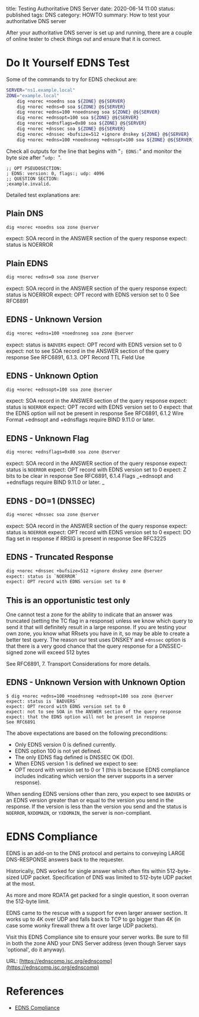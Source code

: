 title: Testing Authoritative DNS Server
date: 2020-06-14 11:00
status: published
tags: DNS
category: HOWTO
summary: How to test your authoritative DNS server

After your authoritative DNS server is set up and running, 
there are a couple of online tester to check things out
and ensure that it is correct.

Do It Yourself EDNS Test
========================

Some of the commands to try for EDNS checkout are:
```bash
SERVER="ns1.example.local"
ZONE="example.local"
    dig +norec +noedns soa ${ZONE} @${SERVER}
    dig +norec +edns=0 soa ${ZONE} @${SERVER}
    dig +norec +edns=100 +noednsneg soa ${ZONE} @${SERVER}
    dig +norec +ednsopt=100 soa ${ZONE} @${SERVER}
    dig +norec +ednsflags=0x80 soa ${ZONE} @${SERVER}
    dig +norec +dnssec soa ${ZONE} @${SERVER}
    dig +norec +dnssec +bufsize=512 +ignore dnskey ${ZONE} @${SERVER}
    dig +norec +edns=100 +noednsneg +ednsopt=100 soa ${ZONE} @${SERVER}
```
Check all outputs  for the line that begins with "`; EDNS:`" and
monitor the byte size after "`udp: `".
```console
;; OPT PSEUDOSECTION:
; EDNS: version: 0, flags:; udp: 4096
;; QUESTION SECTION:
;example.invalid.
```

Detailed test explanations are:

Plain DNS
---------
```bash
dig +norec +noedns soa zone @server
```
expect: SOA record in the ANSWER section of the query response
expect: status is NOERROR

Plain EDNS
----------
```bash
dig +norec +edns=0 soa zone @server
```
expect: SOA record in the ANSWER section of the query response
expect: status is NOERROR
expect: OPT record with EDNS version set to 0
See RFC6891

EDNS - Unknown Version
----------------------
```bash
dig +norec +edns=100 +noednsneg soa zone @server
```
expect: status is `BADVERS`
expect: OPT record with EDNS version set to 0
expect: not to see SOA record in the ANSWER section of the query response
See RFC6891, 6.1.3. OPT Record TTL Field Use

EDNS - Unknown Option
---------------------
```bash
dig +norec +ednsopt=100 soa zone @server
```
expect: SOA record in the ANSWER section of the query response
expect: status is `NOERROR`
expect: OPT record with EDNS version set to 0
expect: that the EDNS option will not be present in response
See RFC6891, 6.1.2 Wire Format
+ednsopt and +ednsflags require BIND 9.11.0 or later.

EDNS - Unknown Flag
-------------------
```bash
dig +norec +ednsflags=0x80 soa zone @server
```
expect: SOA record in the ANSWER section of the query response
expect: status is `NOERROR`
expect: OPT record with EDNS version set to 0
expect: Z bits to be clear in response
See RFC6891, 6.1.4 Flags
\_+ednsopt and +ednsflags require BIND 9.11.0 or later. _


EDNS - DO=1 (DNSSEC)
--------------------
```bash
dig +norec +dnssec soa zone @server
```
expect: SOA record in the ANSWER section of the query response
expect: status is `NOERROR`
expect: OPT record with EDNS version set to 0
expect: DO flag set in response if RRSIG is present in response
See RFC3225

EDNS - Truncated Response
-------------------------
```bash
dig +norec +dnssec +bufsize=512 +ignore dnskey zone @server
expect: status is `NOERROR`
expect: OPT record with EDNS version set to 0
```

## This is an opportunistic test only

One cannot test a zone for the ability to indicate that an answer was truncated (setting the TC flag in a response) unless we know which query to send it that will definitely result in a large response. If you are testing your own zone, you know what RRsets you have in it, so may be able to create a better test query. The reason our test uses DNSKEY and `+dnssec` option is that there is a very good chance that the query response for a DNSSEC-signed zone will exceed 512 bytes

See RFC6891, 7. Transport Considerations for more details.

EDNS - Unknown Version with Unknown Option
------------------------------------------
```console
$ dig +norec +edns=100 +noednsneg +ednsopt=100 soa zone @server
expect: status is `BADVERS`
expect: OPT record with EDNS version set to 0
expect: not to see SOA in the ANSWER section of the query response
expect: that the EDNS option will not be present in response
See RFC6891
```

The above expectations are based on the following preconditions:

* Only EDNS version 0 is defined currently.
* EDNS option 100 is not yet defined.
* The only EDNS flag defined is DNSSEC OK (DO).
* When EDNS version 1 is defined we expect to see:
* OPT record with version set to 0 or 1 (this is because EDNS compliance includes indicating which version the server supports in a server response).

When sending EDNS versions other than zero, you expect to see 
`BADVERS` or an EDNS version greater than or equal to the version 
you send in the response. If the version is less than the version 
you send and the status is `NOERROR`, `NXDOMAIN`, or `YXDOMAIN`, the 
server is non-compliant.


EDNS Compliance
===============
EDNS is an add-on to the DNS protocol and pertains to 
conveying LARGE DNS-RESPONSE answers back to the 
requester.

Historically, DNS worked for single answer which often
fits within 512-byte-sized UDP packet.  Specification
of DNS was limited to 512-byte UDP packet at the most.

As more and more RDATA get packed for a single question,
it soon overran the 512-byte limit.

EDNS came to the rescue with a support for even larger
 answer section.  It works up to 4K over UDP and 
falls back to TCP to go bigger than 4K (in case some
wonky firewall threw a fit over large UDP packets).

Visit this EDNS Compliance site to ensure your server works.
Be sure to fill in both the zone AND your DNS Server address 
(even though Server says 'optional', do it anyway).

URL: [https://ednscomp.isc.org/ednscomp](https://ednscomp.isc.org/ednscomp)

References
==========
* [EDNS Compliance](https://ednscomp.isc.org/ednscomp/)
